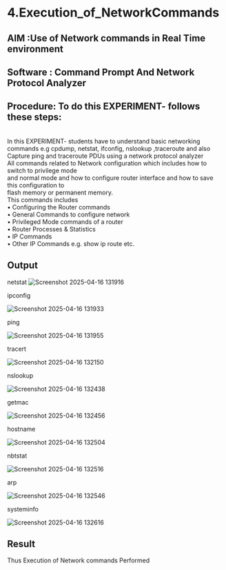 # 4.Execution_of_NetworkCommands
## AIM :Use of Network commands in Real Time environment
## Software : Command Prompt And Network Protocol Analyzer
## Procedure: To do this EXPERIMENT- follows these steps:
<BR>
In this EXPERIMENT- students have to understand basic networking commands e.g cpdump, netstat, ifconfig, nslookup ,traceroute and also Capture ping and traceroute PDUs using a network protocol analyzer 
<BR>
All commands related to Network configuration which includes how to switch to privilege mode
<BR>
and normal mode and how to configure router interface and how to save this configuration to
<BR>
flash memory or permanent memory.
<BR>
This commands includes
<BR>
• Configuring the Router commands
<BR>
• General Commands to configure network
<BR>
• Privileged Mode commands of a router 
<BR>
• Router Processes & Statistics
<BR>
• IP Commands
<BR>
• Other IP Commands e.g. show ip route etc.
<BR>

## Output
netstat
![Screenshot 2025-04-16 131916](https://github.com/user-attachments/assets/21b93f9c-b334-428d-8f20-593b96bff242)

ipconfig

![Screenshot 2025-04-16 131933](https://github.com/user-attachments/assets/3b333c69-fa04-4982-9d78-bcb135be028e)

ping

![Screenshot 2025-04-16 131955](https://github.com/user-attachments/assets/a6f8efe0-10e3-4910-a983-e6bb7f1db215)

tracert

![Screenshot 2025-04-16 132150](https://github.com/user-attachments/assets/1622014f-2fb8-4bec-9892-fa25909f1d2c)

nslookup

![Screenshot 2025-04-16 132438](https://github.com/user-attachments/assets/cfd6f962-d403-4869-9abd-40ed710f36fd)

getmac

![Screenshot 2025-04-16 132456](https://github.com/user-attachments/assets/559615b3-69bc-4604-bace-f4558318bfeb)

hostname

![Screenshot 2025-04-16 132504](https://github.com/user-attachments/assets/e5832a85-c008-46f2-a1c0-c2417238d4fc)

nbtstat

![Screenshot 2025-04-16 132516](https://github.com/user-attachments/assets/e36750fe-598a-4d6e-8572-0cd71b74fa76)

arp

![Screenshot 2025-04-16 132546](https://github.com/user-attachments/assets/9941a22f-73c8-4c4c-97a2-876782816829)

systeminfo

![Screenshot 2025-04-16 132616](https://github.com/user-attachments/assets/fc030a73-c3f7-4663-b54c-a8313d3cbb2b)












## Result
Thus Execution of Network commands Performed 
